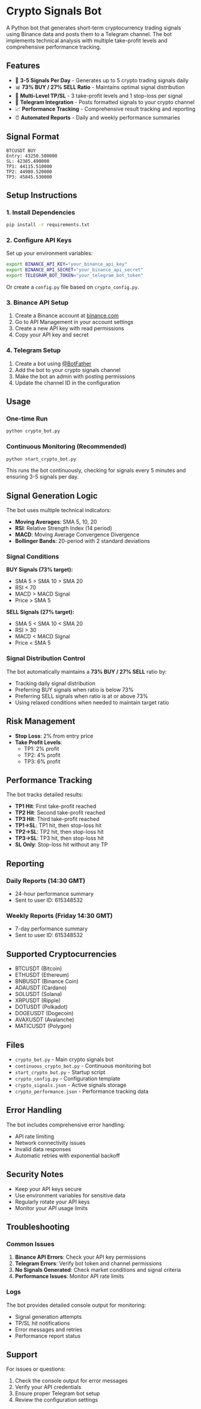 # Crypto Signals Bot

A Python bot that generates short-term cryptocurrency trading signals using Binance data and posts them to a Telegram channel. The bot implements technical analysis with multiple take-profit levels and comprehensive performance tracking.

## Features

- 🎯 **3-5 Signals Per Day** - Generates up to 5 crypto trading signals daily
- 📊 **73% BUY / 27% SELL Ratio** - Maintains optimal signal distribution
- 🔄 **Multi-Level TP/SL** - 3 take-profit levels and 1 stop-loss per signal
- 📱 **Telegram Integration** - Posts formatted signals to your crypto channel
- 📈 **Performance Tracking** - Comprehensive result tracking and reporting
- ⏰ **Automated Reports** - Daily and weekly performance summaries

## Signal Format

```
BTCUSDT BUY
Entry: 43250.500000
SL: 42385.490000
TP1: 44115.510000
TP2: 44980.520000
TP3: 45845.530000
```

## Setup Instructions

### 1. Install Dependencies

```bash
pip install -r requirements.txt
```

### 2. Configure API Keys

Set up your environment variables:

```bash
export BINANCE_API_KEY="your_binance_api_key"
export BINANCE_API_SECRET="your_binance_api_secret"
export TELEGRAM_BOT_TOKEN="your_telegram_bot_token"
```

Or create a `config.py` file based on `crypto_config.py`.

### 3. Binance API Setup

1. Create a Binance account at [binance.com](https://binance.com)
2. Go to API Management in your account settings
3. Create a new API key with read permissions
4. Copy your API key and secret

### 4. Telegram Setup

1. Create a bot using [@BotFather](https://t.me/botfather)
2. Add the bot to your crypto signals channel
3. Make the bot an admin with posting permissions
4. Update the channel ID in the configuration

## Usage

### One-time Run
```bash
python crypto_bot.py
```

### Continuous Monitoring (Recommended)
```bash
python start_crypto_bot.py
```

This runs the bot continuously, checking for signals every 5 minutes and ensuring 3-5 signals per day.

## Signal Generation Logic

The bot uses multiple technical indicators:

- **Moving Averages**: SMA 5, 10, 20
- **RSI**: Relative Strength Index (14 period)
- **MACD**: Moving Average Convergence Divergence
- **Bollinger Bands**: 20-period with 2 standard deviations

### Signal Conditions

**BUY Signals (73% target):**
- SMA 5 > SMA 10 > SMA 20
- RSI < 70
- MACD > MACD Signal
- Price > SMA 5

**SELL Signals (27% target):**
- SMA 5 < SMA 10 < SMA 20
- RSI > 30
- MACD < MACD Signal
- Price < SMA 5

### Signal Distribution Control

The bot automatically maintains a **73% BUY / 27% SELL** ratio by:
- Tracking daily signal distribution
- Preferring BUY signals when ratio is below 73%
- Preferring SELL signals when ratio is at or above 73%
- Using relaxed conditions when needed to maintain target ratio

## Risk Management

- **Stop Loss**: 2% from entry price
- **Take Profit Levels**:
  - TP1: 2% profit
  - TP2: 4% profit
  - TP3: 6% profit

## Performance Tracking

The bot tracks detailed results:

- **TP1 Hit**: First take-profit reached
- **TP2 Hit**: Second take-profit reached
- **TP3 Hit**: Third take-profit reached
- **TP1→SL**: TP1 hit, then stop-loss hit
- **TP2→SL**: TP2 hit, then stop-loss hit
- **TP3→SL**: TP3 hit, then stop-loss hit
- **SL Only**: Stop-loss hit without any TP

## Reporting

### Daily Reports (14:30 GMT)
- 24-hour performance summary
- Sent to user ID: 615348532

### Weekly Reports (Friday 14:30 GMT)
- 7-day performance summary
- Sent to user ID: 615348532

## Supported Cryptocurrencies

- BTCUSDT (Bitcoin)
- ETHUSDT (Ethereum)
- BNBUSDT (Binance Coin)
- ADAUSDT (Cardano)
- SOLUSDT (Solana)
- XRPUSDT (Ripple)
- DOTUSDT (Polkadot)
- DOGEUSDT (Dogecoin)
- AVAXUSDT (Avalanche)
- MATICUSDT (Polygon)

## Files

- `crypto_bot.py` - Main crypto signals bot
- `continuous_crypto_bot.py` - Continuous monitoring bot
- `start_crypto_bot.py` - Startup script
- `crypto_config.py` - Configuration template
- `crypto_signals.json` - Active signals storage
- `crypto_performance.json` - Performance tracking data

## Error Handling

The bot includes comprehensive error handling:
- API rate limiting
- Network connectivity issues
- Invalid data responses
- Automatic retries with exponential backoff

## Security Notes

- Keep your API keys secure
- Use environment variables for sensitive data
- Regularly rotate your API keys
- Monitor your API usage limits

## Troubleshooting

### Common Issues

1. **Binance API Errors**: Check your API key permissions
2. **Telegram Errors**: Verify bot token and channel permissions
3. **No Signals Generated**: Check market conditions and signal criteria
4. **Performance Issues**: Monitor API rate limits

### Logs

The bot provides detailed console output for monitoring:
- Signal generation attempts
- TP/SL hit notifications
- Error messages and retries
- Performance report status

## Support

For issues or questions:
1. Check the console output for error messages
2. Verify your API credentials
3. Ensure proper Telegram bot setup
4. Review the configuration settings
